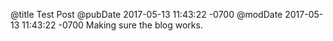 @title Test Post
@pubDate 2017-05-13 11:43:22 -0700
@modDate 2017-05-13 11:43:22 -0700
Making sure the blog works.
